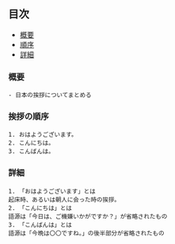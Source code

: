 <!-- # マークダウンで書いたページ

人生は、生きてるだけで丸儲け、争わない、楽しみ、チャレンジするそれで、人の役に立てれば最高!


## 中野信子氏「生きてるだけで丸儲け」は生物学的にも正しい

脳科学を通して伝えたいことはシンプルで「生きている者が勝ち！」ということです。

ほとんどの生物の目的というのは「生き延びること」と「子孫を残すこと」なんですね。

ですが人間だけはそうではない。「ひと花咲かせよう！」みたいなのがあって、これがすごい特異的なんですよ。本当は生き延びて生殖するために脳ができたんですけど、でもその脳が発達しすぎてしまったがために「ひと花咲かせよう！」ができちゃうわけです。

## Youtube Video
<iframe width="560" height="315" src="https://www.youtube.com/embed/RJkjFIcBqNU" title="YouTube video player" frameborder="0" allow="accelerometer; autoplay; clipboard-write; encrypted-media; gyroscope; picture-in-picture" allowfullscreen></iframe>
 -->
 
## 目次
* [概要](#chapter1)
* [順序](#chapter2)
* [詳細](#chapter3)

<a id="chapter1"></a>

### 概要
    - 日本の挨拶についてまとめる

<a id="chapter2"></a>

### 挨拶の順序
    1. おはようございます。
    2. こんにちは。
    3. こんばんは。

<a id="chapter3"></a>

### 詳細
    1. 「おはようございます」とは  
    起床時、あるいは朝人に会った時の挨拶。
    2. 「こんにちは」とは  
    語源は「今日は、ご機嫌いかがですか？」が省略されたもの
    3. 「こんばんは」とは  
    語源は「今晩は〇〇ですね。」の後半部分が省略されたもの
